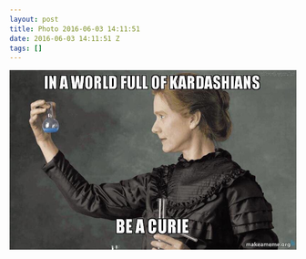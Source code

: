 ```yaml
---
layout: post
title: Photo 2016-06-03 14:11:51
date: 2016-06-03 14:11:51 Z
tags: []
---
```

![](/media/2016/06/145355591854.jpg)
